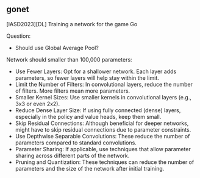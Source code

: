 ## gonet
[IASD2023][DL] Training a network for the game Go

Question:
- Should use Global Average Pool?

Network should smaller than 100,000 parameters:
- Use Fewer Layers: Opt for a shallower network. Each layer adds parameters, so fewer layers will help stay within the limit.
- Limit the Number of Filters: In convolutional layers, reduce the number of filters. More filters mean more parameters.
- Smaller Kernel Sizes: Use smaller kernels in convolutional layers (e.g., 3x3 or even 2x2).
- Reduce Dense Layer Size: If using fully connected (dense) layers, especially in the policy and value heads, keep them small.
- Skip Residual Connections: Although beneficial for deeper networks, might have to skip residual connections due to parameter constraints.
- Use Depthwise Separable Convolutions: These reduce the number of parameters compared to standard convolutions.
- Parameter Sharing: If applicable, use techniques that allow parameter sharing across different parts of the network.
- Pruning and Quantization: These techniques can reduce the number of parameters and the size of the network after initial training.
